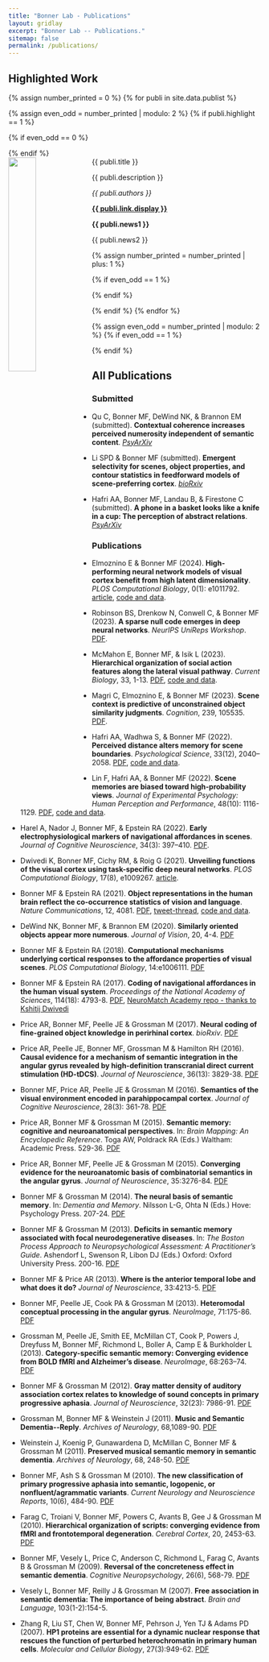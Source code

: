 ```yaml
---
title: "Bonner Lab - Publications"
layout: gridlay
excerpt: "Bonner Lab -- Publications."
sitemap: false
permalink: /publications/
---
```


## Highlighted Work

{% assign number_printed = 0 %}
{% for publi in site.data.publist %}

{% assign even_odd = number_printed | modulo: 2 %}
{% if publi.highlight == 1 %}

{% if even_odd == 0 %}
<div class="row">
{% endif %}

<div class="col-sm-6 clearfix">
 <div class="well">
  <pubtit>{{ publi.title }}</pubtit>
  <img src="{{ site.url }}{{ site.baseurl }}/images/pubpic/{{ publi.image }}" class="img-responsive" width="33%" style="float: left" />
  <p>{{ publi.description }}</p>
  <p><em>{{ publi.authors }}</em></p>
  <p><strong><a href="{{ publi.link.url }}">{{ publi.link.display }}</a></strong></p>
  <p class="text-danger"><strong> {{ publi.news1 }}</strong></p>
  <p> {{ publi.news2 }}</p>
 </div>
</div>

{% assign number_printed = number_printed | plus: 1 %}

{% if even_odd == 1 %}
</div>
{% endif %}

{% endif %}
{% endfor %}

{% assign even_odd = number_printed | modulo: 2 %}
{% if even_odd == 1 %}
</div>
{% endif %}


## All Publications
### Submitted

- Qu C, Bonner MF, DeWind NK, & Brannon EM (submitted). **Contextual coherence increases perceived numerosity independent of semantic content**. [*PsyArXiv*](https://psyarxiv.com/tcn8q/)

- Li SPD & Bonner MF (submitted). **Emergent selectivity for scenes, object properties, and contour statistics in feedforward models of scene-preferring cortex**. [*bioRxiv*](https://www.biorxiv.org/content/10.1101/2021.09.24.461733v2)

- Hafri AA, Bonner MF, Landau B, & Firestone C (submitted). **A phone in a basket looks like a knife in a cup: The perception of abstract relations**. [*PsyArXiv*](https://psyarxiv.com/jx4yg/)

### Publications

- Elmoznino E & Bonner MF (2024). **High-performing neural network models of visual cortex benefit from high latent dimensionality**. *PLOS Computational Biology*, 0(1): e1011792. [article](https://journals.plos.org/ploscompbiol/article?id=10.1371%2Fjournal.pcbi.1011792), [code and data](https://github.com/EricElmoznino/encoder_dimensionality).

- Robinson BS, Drenkow N, Conwell C, & Bonner MF (2023). **A sparse null code emerges in deep neural networks**. *NeurIPS UniReps Workshop*. [PDF](http://s/74_a_sparse_null_code_emerges_in_.PDF).

- McMahon E, Bonner MF, & Isik L (2023). **Hierarchical organization of social action features along the lateral visual pathway**. *Current Biology*, 33, 1-13. [PDF](http://s/mmc2-2.PDF), [code and data](https://osf.io/4j29y/).

- Magri C, Elmoznino E, & Bonner MF (2023). **Scene context is predictive of unconstrained object similarity judgments**. *Cognition*, 239, 105535. [PDF](http://s/1-s20-S0010027723001695-main.PDF).

- Hafri AA, Wadhwa S, & Bonner MF (2022). **Perceived distance alters memory for scene boundaries**. *Psychological Science*, 33(12), 2040–2058. [PDF](http://s/09567976221093575.PDF), [code and data](https://osf.io/jrtqw/?view_only=975375af587143bead39dd01dc7307f8).

- Lin F, Hafri AA, & Bonner MF (2022). **Scene memories are biased toward high-probability views**. *Journal of Experimental Psychology: Human Perception and Performance*, 48(10): 1116-1129. [PDF](http://s/ContentServerasp-5.PDF), [code and data](https://osf.io/y9pue/).

- Harel A, Nador J, Bonner MF, & Epstein RA (2022). **Early electrophysiological markers of navigational affordances in scenes**. *Journal of Cognitive Neuroscience*, 34(3): 397–410. [PDF](http://s/Harel-et-al-2022-Early-Electrophysiological-Markers-of-Navigational.PDF).

- Dwivedi K, Bonner MF, Cichy RM, & Roig G (2021). **Unveiling functions of the visual cortex using task-specific deep neural networks**. *PLOS Computational Biology*, 17(8), e1009267. [article](https://journals.plos.org/ploscompbiol/article?id=10.1371%2Fjournal.pcbi.1009267).

- Bonner MF & Epstein RA (2021). **Object representations in the human brain reflect the co-occurrence statistics of vision and language**. *Nature Communications*, 12, 4081. [PDF](https://www.nature.com/articles/s41467-021-24368-2.PDF), [tweet-thread](https://twitter.com/michaelfbonner/status/1412485639153414144?s=20), [code and data](https://osf.io/ug5zd/).

- DeWind NK, Bonner MF, & Brannon EM (2020). **Similarly oriented objects appear more numerous**. *Journal of Vision*, 20, 4-4. [PDF](http://s/DeWind-2020-Similarly-oriented-objects-appear-more-numerous.PDF)

- Bonner MF & Epstein RA (2018). **Computational mechanisms underlying cortical responses to the affordance properties of visual scenes**. *PLOS Computational Biology*, 14:e1006111. [PDF](http://s/Bonner-2018-Computational-mechanisms-underlying-cortical-responses-to-the-affordance-properties-of-v.PDF)

- Bonner MF & Epstein RA (2017). **Coding of navigational affordances in the human visual system**. *Proceedings of the National Academy of Sciences*, 114(18): 4793-8. [PDF](http://s/Bonner-2017-Coding-of-navigational-affordances-in-the-human-visual-system-y223.PDF), [NeuroMatch Academy repo - thanks to Kshitij Dwivedi](https://github.com/NeuromatchAcademy/course-content/blob/master/projects/fMRI/load_bonner_navigational_affordances.ipynb)

- Price AR, Bonner MF, Peelle JE & Grossman M (2017). **Neural coding of fine-grained object knowledge in perirhinal cortex**. *bioRxiv*. [PDF](https://www.biorxiv.org/content/early/2017/09/27/194829)

- Price AR, Peelle JE, Bonner MF, Grossman M & Hamilton RH (2016). **Causal evidence for a mechanism of semantic integration in the angular gyrus revealed by high-definition transcranial direct current stimulation (HD-tDCS)**. *Journal of Neuroscience*, 36(13): 3829-38. [PDF](http://s/Price-2016-Causal-Evidence-for-a-Mechanism-of-Semantic-Integration-in-the-Angular-Gyrus-as-Revealed-sxhj.PDF)

- Bonner MF, Price AR, Peelle JE & Grossman M (2016). **Semantics of the visual environment encoded in parahippocampal cortex**. *Journal of Cognitive Neuroscience*, 28(3): 361-78. [PDF](http://s/Bonner-2016-Semantics-of-the-Visual-Environment-Encoded-in-Parahippocampal-Cortex-wylx.PDF)

- Price AR, Bonner MF & Grossman M (2015). **Semantic memory: cognitive and neuroanatomical perspectives**. In: *Brain Mapping: An Encyclopedic Reference*. Toga AW, Poldrack RA (Eds.) Waltham: Academic Press. 529-36. [PDF](http://s/Price-2015-Semantic-memory-cognitive-and-neuroanatomic-perspectives.PDF)

- Price AR, Bonner MF, Peelle JE & Grossman M (2015). **Converging evidence for the neuroanatomic basis of combinatorial semantics in the angular gyrus**. *Journal of Neuroscience*, 35:3276-84. [PDF](http://s/Price-2015-Converging-Evidence-for-the-Neuroanatomic-Basis-of-Combinatorial-Semantics-in-the-Angular.PDF)

- Bonner MF & Grossman M (2014). **The neural basis of semantic memory**. In: *Dementia and Memory*. Nilsson L-G, Ohta N (Eds.) Hove: Psychology Press. 207-24. [PDF](#)

- Bonner MF & Grossman M (2013). **Deficits in semantic memory associated with focal neurodegenerative diseases**. In: *The Boston Process Approach to Neuropsychological Assessment: A Practitioner’s Guide*. Ashendorf L, Swenson R, Libon DJ (Eds.) Oxford: Oxford University Press. 200-16. [PDF](#)

- Bonner MF & Price AR (2013). **Where is the anterior temporal lobe and what does it do?** *Journal of Neuroscience*, 33:4213-5. [PDF](http://s/Bonner-2013-Where-Is-the-Anterior-Temporal-Lobe-and-What-Does-It-Do-ssdh.PDF)

- Bonner MF, Peelle JE, Cook PA & Grossman M (2013). **Heteromodal conceptual processing in the angular gyrus**. *NeuroImage*, 71:175-86. [PDF](http://s/Bonner-2013-Heteromodal-conceptual-processing-in-the-angular-gyrus-a8ft.PDF)

- Grossman M, Peelle JE, Smith EE, McMillan CT, Cook P, Powers J, Dreyfuss M, Bonner MF, Richmond L, Boller A, Camp E & Burkholder L (2013). **Category-specific semantic memory: Converging evidence from BOLD fMRI and Alzheimer’s disease**. *NeuroImage*, 68:263–74. [PDF](http://s/Grossman-2013-Category-specific-semantic-memory-Converging-evidence-from-BOLD-fMRI-and-Alzheimers-di-oqzb.PDF)

- Bonner MF & Grossman M (2012). **Gray matter density of auditory association cortex relates to knowledge of sound concepts in primary progressive aphasia**. *Journal of Neuroscience*, 32(23): 7986-91. [PDF](http://s/Bonner-2012-Gray-Matter-Density-of-Auditory-Association-Cortex-Relates-to-Knowledge-of-Sound-Concept-mz6u.PDF)

- Grossman M, Bonner MF & Weinstein J (2011). **Music and Semantic Dementia--Reply**. *Archives of Neurology*, 68,1089-90. [PDF](http://s/Grossman-2011-Music-and-semantic-dementia-reply-z4o7.PDF)

- Weinstein J, Koenig P, Gunawardena D, McMillan C, Bonner MF & Grossman M (2011). **Preserved musical semantic memory in semantic dementia**. *Archives of Neurology*, 68, 248-50. [PDF](http://s/Weinstein-2011-Preserved-musical-semantic-memory-in-semantic-dementia-c1iq.PDF)

- Bonner MF, Ash S & Grossman M (2010). **The new classification of primary progressive aphasia into semantic, logopenic, or nonfluent/agrammatic variants**. *Current Neurology and Neuroscience Reports*, 10(6), 484-90. [PDF](http://s/Bonner-2010-The-new-classification-of-PPA-33i6.PDF)

- Farag C, Troiani V, Bonner MF, Powers C, Avants B, Gee J & Grossman M (2010). **Hierarchical organization of scripts: converging evidence from fMRI and frontotemporal degeneration**. *Cerebral Cortex*, 20, 2453-63. [PDF](http://s/Farag-2010-Hierarchical-organization-of-scripts-fqfh.PDF)

- Bonner MF, Vesely L, Price C, Anderson C, Richmond L, Farag C, Avants B & Grossman M (2009). **Reversal of the concreteness effect in semantic dementia**. *Cognitive Neuropsychology*, 26(6), 568-79. [PDF](http://s/Bonner-2009-Reversal-of-the-concreteness-2yzf.PDF)

- Vesely L, Bonner MF, Reilly J & Grossman M (2007). **Free association in semantic dementia: The importance of being abstract**. *Brain and Language*, 103(1-2):154-5.

- Zhang R, Liu ST, Chen W, Bonner MF, Pehrson J, Yen TJ & Adams PD (2007). **HP1 proteins are essential for a dynamic nuclear response that rescues the function of perturbed heterochromatin in primary human cells**. *Molecular and Cellular Biology*, 27(3):949-62. [PDF](http://s/Zhang-2007-HP1-proteins-are-essential-for-a-dynamic-nuclear-response-that-rescues-the-function-of-pe-7aub.PDF)
